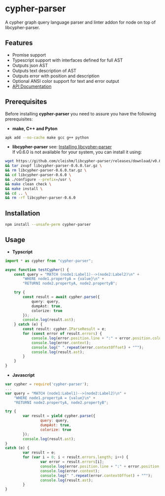 # cypher-parser
A cypher graph query language parser and linter addon for node on top of libcypher-parser.

## Features

* Promise support
* Typescript support with interfaces defined for full AST
* Outputs json AST
* Outputs text description of AST
* Outputs error with position and description
* Optional ANSI color support for text and error output
* [API Documentation](https://rawgit.com/Loupi/node-cypher-parser/master/docs/index.html)

## Prerequisites
Before installing **cypher-parser** you need to assure you have the following prerequisites:

* **make, C++ and Pyton**
```sh
apk add --no-cache make gcc g++ python
```

* **libcypher-parser** see: [Installing libcypher-parser](https://github.com/cleishm/libcypher-parser/releases/tag/v0.6.0)  
If v0.6.0 is not available for your system, you can install it using:
```sh
wget https://github.com/cleishm/libcypher-parser/releases/download/v0.6.0/libcypher-parser-0.6.0.tar.gz \
&& tar zxvpf libcypher-parser-0.6.0.tar.gz \
&& rm libcypher-parser-0.6.0.tar.gz \
&& cd libcypher-parser-0.6.0 \
&& ./configure --prefix=/usr \
&& make clean check \
&& make install \
&& cd .. \
&& rm -rf libcypher-parser-0.6.0
```

## Installation
```sh
npm install --unsafe-perm cypher-parser
```

## Usage
* **Typscript**
```typescript
import * as cypher from "cypher-parser";

async function testCypher() {
	const query = "MATCH (node1:Label1)-->(node2:Label2)\n" +
		"WHERE node1.propertyA = {value}\n" +
		"RETURNI node2.propertyA, node2.propertyB";

	try {
		const result = await cypher.parse({
			query: query,
			dumpAst: true,
			colorize: true
		});
		console.log(result.ast);
	} catch (e) {
		const result: cypher.IParseResult = e;
		for (const error of result.errors) {
			console.log(error.position.line + ":" + error.position.column + ": " + error.message);
			console.log(error.context);
			console.log(" ".repeat(error.contextOffset) + "^");
			console.log(result.ast);
		}
	}
}
```

* **Javascript**
```Javascript
var cypher = require('cypher-parser');
...
var query = "MATCH (node1:Label1)-->(node2:Label2)\n" +
	"WHERE node1.propertyA = {value}\n" +
	"RETURNI node2.propertyA, node2.propertyB";

try {
		var result = yield cypher.parse({
				query: query,
				dumpAst: true,
				colorize: true
		});
		console.log(result.ast);
}
catch (e) {
		var result = e;
		for (var i = 0; i < result.errors.length; i++) {
				var error = result.errors[i];
				console.log(error.position.line + ":" + error.position.column + ": " + error.message);
				console.log(error.context);
				console.log(" ".repeat(error.contextOffset) + "^");
				console.log(result.ast);
		}
}
```
